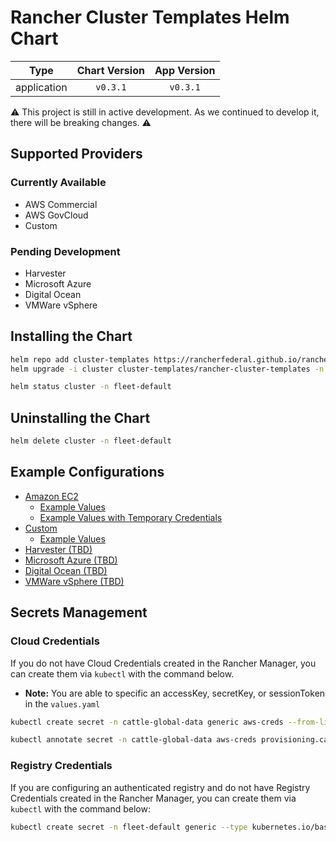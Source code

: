 # Rancher Cluster Templates Helm Chart

|    Type     | Chart Version | App Version |
| :---------: | :-----------: | :---------: |
| application |   `v0.3.1`    |  `v0.3.1`   |

⚠️ This project is still in active development. As we continued to develop it, there will be breaking changes. ⚠️

## Supported Providers

### Currently Available

- AWS Commercial
- AWS GovCloud
- Custom

### Pending Development

- Harvester
- Microsoft Azure
- Digital Ocean
- VMWare vSphere

## Installing the Chart

```bash
helm repo add cluster-templates https://rancherfederal.github.io/rancher-cluster-templates
helm upgrade -i cluster cluster-templates/rancher-cluster-templates -n fleet-default -f values.yaml
```

```bash
helm status cluster -n fleet-default
```

## Uninstalling the Chart

```bash
helm delete cluster -n fleet-default
```

## Example Configurations

- [Amazon EC2](https://github.com/rancherfederal/rancher-cluster-templates/blob/main/charts/cluster-templates/values-aws.yaml)
  - [Example Values](https://github.com/rancherfederal/rancher-cluster-templates/blob/main/examples/aws/values-aws.yaml)
  - [Example Values with Temporary Credentials](https://github.com/rancherfederal/rancher-cluster-templates/blob/main/examples/aws/values-aws-sts.yaml)
- [Custom](https://github.com/rancherfederal/rancher-cluster-templates/blob/main/charts/cluster-templates/values-custom.yaml)
  - [Example Values](https://github.com/rancherfederal/rancher-cluster-templates/blob/main/examples/custom/values-custom.yaml)
- [Harvester (TBD)](https://github.com/rancherfederal/rancher-cluster-templates/blob/main/charts/cluster-templates/values-harvester.yaml)
- [Microsoft Azure (TBD)](https://github.com/rancherfederal/rancher-cluster-templates/blob/main/charts/cluster-templates/values-azure.yaml)
- [Digital Ocean (TBD)](https://github.com/rancherfederal/rancher-cluster-templates/blob/main/charts/cluster-templates/values-digitalocean.yaml)
- [VMWare vSphere (TBD)](https://github.com/rancherfederal/rancher-cluster-templates/blob/main/charts/cluster-templates/values-vsphere.yaml)

## Secrets Management

### Cloud Credentials

If you do not have Cloud Credentials created in the Rancher Manager, you can create them via `kubectl` with the command below.

- **Note:** You are able to specific an accessKey, secretKey, or sessionToken in the `values.yaml`

```bash
kubectl create secret -n cattle-global-data generic aws-creds --from-literal=amazonec2credentialConfig-defaultRegion=REGION --from-literal=amazonec2credentialConfig-accessKey=ACCESSKEY --from-literal=amazonec2credentialConfig-secretKey=SECRETKEY

kubectl annotate secret -n cattle-global-data aws-creds provisioning.cattle.io/driver=aws
```

### Registry Credentials

If you are configuring an authenticated registry and do not have Registry Credentials created in the Rancher Manager, you can create them via `kubectl` with the command below:

```bash
kubectl create secret -n fleet-default generic --type kubernetes.io/basic-auth registry-creds --from-literal=username=USERNAME --from-literal=password=PASSWORD
```
